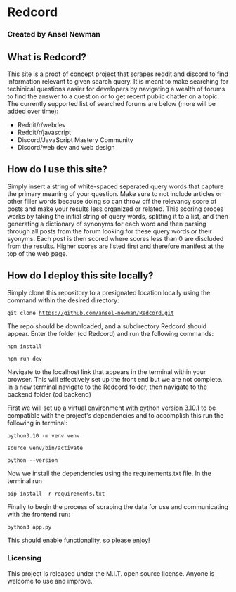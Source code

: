# Redcord
### Created by Ansel Newman

## What is Redcord?

This site is a proof of concept project that scrapes reddit and discord to find information relevant to given search query. It is meant to make searching for techinical questions easier for developers by navigating a wealth of forums to find the answer to a question or to get recent public chatter on a topic. The currently supported list of searched forums are below (more will be added over time):
<ul>
    <li>Reddit/r/webdev</li>
    <li>Reddit/r/javascript</li>
    <li>Discord/JavaScript Mastery Community</li>
    <li>Discord/web dev and web design</li>
</ul>

## How do I use this site?

Simply insert a string of white-spaced seperated query words that capture the primary meaning of your question. Make sure to not include articles or other filler words because doing so can throw off the relevancy score of posts and make your results less organized or related. This scoring proces works by taking the initial string of query words, splitting it to a list, and then generating a dictionary of synonyms for each word and then parsing through all posts from the forum looking for these query words or their syonyms. Each post is then scored where scores less than 0 are discluded from the results. Higher scores are listed first and therefore manifest at the top of the web page.

## How do I deploy this site locally?

Simply clone this repository to a presignated location locally using the command within the desired directory:

<code>git clone https://github.com/ansel-newman/Redcord.git</code>

The repo should be downloaded, and a subdirectory Redcord should appear. Enter the folder (cd Redcord) and run the following commands:

<code>npm install</code>

<code>npm run dev</code>

Navigate to the localhost link that appears in the terminal within your browser.
This will effectively set up the front end but we are not complete. In a new terminal navigate to the Redcord folder, then navigate to the backend folder (cd backend)

First we will set up a virtual environment with python version 3.10.1 to be compatible with the project's dependencies and to accomplish this run the following in terminal:

<code>python3.10 -m venv venv</code>

<code>source venv/bin/activate</code>

<code>python --version</code>

Now we install the dependencies using the requirements.txt file. In the terminal run

<code>pip install -r requirements.txt</code>

Finally to begin the process of scraping the data for use and communicating with the frontend run:

<code>python3 app.py</code>

This should enable functionality, so please enjoy!


### Licensing 
This project is released under the M.I.T. open source license. Anyone is welcome to use and improve.
